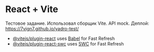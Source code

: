 # React + Vite

Тестовое задание. 
Использовал сборщик Vite.
API mock.
Деплой: https://7vign7.github.io/yadro-test/


- [@vitejs/plugin-react](https://github.com/vitejs/vite-plugin-react/blob/main/packages/plugin-react/README.md) uses [Babel](https://babeljs.io/) for Fast Refresh
- [@vitejs/plugin-react-swc](https://github.com/vitejs/vite-plugin-react-swc) uses [SWC](https://swc.rs/) for Fast Refresh
